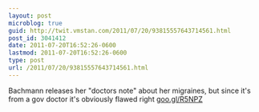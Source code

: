 ```yaml
---
layout: post
microblog: true
guid: http://twit.vmstan.com/2011/07/20/93815557643714561.html
post_id: 3041412
date: 2011-07-20T16:52:26-0600
lastmod: 2011-07-20T16:52:26-0600
type: post
url: /2011/07/20/93815557643714561.html
---
```

Bachmann releases her "doctors note" about her migraines, but since it's from a gov doctor it's obviously flawed right [goo.gl/R5NPZ](http://goo.gl/R5NPZ)
